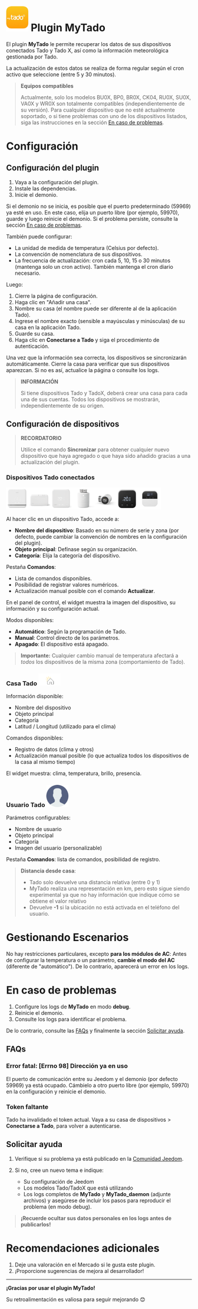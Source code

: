 # <img src="../images/MyTado_icon.png" width="60"/> Plugin MyTado

El plugin **MyTado** le permite recuperar los datos de sus dispositivos conectados Tado y Tado X, así como la información meteorológica gestionada por Tado.

La actualización de estos datos se realiza de forma regular según el cron activo que seleccione (entre 5 y 30 minutos).

> **Equipos compatibles**
>
> Actualmente, solo los modelos BU0X, BP0, BR0X, CK04, RU0X, SU0X, VA0X y WR0X son totalmente compatibles (independientemente de su versión).
> Para cualquier dispositivo que no esté actualmente soportado, o si tiene problemas con uno de los dispositivos listados, siga las instrucciones en la sección [En caso de problemas](#en-caso-de-problemas).

# Configuración

## Configuración del plugin

1. Vaya a la configuración del plugin.
2. Instale las dependencias.
3. Inicie el demonio.

Si el demonio no se inicia, es posible que el puerto predeterminado (59969) ya esté en uso. En este caso, elija un puerto libre (por ejemplo, 59970), guarde y luego reinicie el demonio. Si el problema persiste, consulte la sección [En caso de problemas](#en-caso-de-problemas).

También puede configurar:
- La unidad de medida de temperatura (Celsius por defecto).
- La convención de nomenclatura de sus dispositivos.
- La frecuencia de actualización: cron cada 5, 10, 15 o 30 minutos (mantenga solo un cron activo). También mantenga el cron diario necesario.

Luego:

1. Cierre la página de configuración.
2. Haga clic en "Añadir una casa".
3. Nombre su casa (el nombre puede ser diferente al de la aplicación Tado).
4. Ingrese el nombre exacto (sensible a mayúsculas y minúsculas) de su casa en la aplicación Tado.
5. Guarde su casa.
6. Haga clic en **Conectarse a Tado** y siga el procedimiento de autenticación.

Una vez que la información sea correcta, los dispositivos se sincronizarán automáticamente. Cierre la casa para verificar que sus dispositivos aparezcan. Si no es así, actualice la página o consulte los logs.

> **INFORMACIÓN**
>
> Si tiene dispositivos Tado y TadoX, deberá crear una casa para cada una de sus cuentas. Todos los dispositivos se mostrarán, independientemente de su origen.

## Configuración de dispositivos

> **RECORDATORIO**
>
> Utilice el comando **Sincronizar** para obtener cualquier nuevo dispositivo que haya agregado o que haya sido añadido gracias a una actualización del plugin.

### Dispositivos Tado conectados
<img src="../images/WR0X.png" width="60"/><img src="../images/BU0X.png" width="60"/><img src="../images/RU0X.png" width="60"/><img src="../images/VA0X.png" width="60"/><img src="../images/VA04.png" width="60"/><img src="../images/RU04.png" width="60"/><img src="../images/CK04.png" width="60"/>

Al hacer clic en un dispositivo Tado, accede a:

- **Nombre del dispositivo**: Basado en su número de serie y zona (por defecto, puede cambiar la convención de nombres en la configuración del plugin).
- **Objeto principal**: Defínase según su organización.
- **Categoría**: Elija la categoría del dispositivo.

Pestaña **Comandos**:
- Lista de comandos disponibles.
- Posibilidad de registrar valores numéricos.
- Actualización manual posible con el comando **Actualizar**.

En el panel de control, el widget muestra la imagen del dispositivo, su información y su configuración actual.

Modos disponibles:
- **Automático**: Según la programación de Tado.
- **Manual**: Control directo de los parámetros.
- **Apagado**: El dispositivo está apagado.

> **Importante:**
> Cualquier cambio manual de temperatura afectará a *todos* los dispositivos de la misma zona (comportamiento de Tado).

### Casa Tado <img src="../images/HomeEq.svg" width="60"/>

Información disponible:
- Nombre del dispositivo
- Objeto principal
- Categoría
- Latitud / Longitud (utilizado para el clima)

Comandos disponibles:
- Registro de datos (clima y otros)
- Actualización manual posible (lo que actualiza todos los dispositivos de la casa al mismo tiempo)

El widget muestra: clima, temperatura, brillo, presencia.

### Usuario Tado <img src="../images/MyTado_user.png" width="60"/>

Parámetros configurables:
- Nombre de usuario
- Objeto principal
- Categoría
- Imagen del usuario (personalizable)

Pestaña **Comandos**: lista de comandos, posibilidad de registro.

> **Distancia desde casa**:
> - Tado solo devuelve una distancia relativa (entre 0 y 1)
> - MyTado realiza una representación en km, pero esto sigue siendo experimental ya que no hay información que indique cómo se obtiene el valor relativo
> - Devuelve **-1** si la ubicación no está activada en el teléfono del usuario.

# Gestionando Escenarios

No hay restricciones particulares, excepto **para los módulos de AC**:
Antes de configurar la temperatura o un parámetro, **cambie el modo del AC** (diferente de "automático"). De lo contrario, aparecerá un error en los logs.

# En caso de problemas

1. Configure los logs de **MyTado** en modo **debug**.
2. Reinicie el demonio.
3. Consulte los logs para identificar el problema.

De lo contrario, consulte las [FAQs](#faqs) y finalmente la sección [Solicitar ayuda](#solicitar-ayuda).

## FAQs

### Error fatal: [Errno 98] Dirección ya en uso

El puerto de comunicación entre su Jeedom y el demonio (por defecto 59969) ya está ocupado. Cámbielo a otro puerto libre (por ejemplo, 59970) en la configuración y reinicie el demonio.

### Token faltante

Tado ha invalidado el token actual. Vaya a su casa de dispositivos > **Conectarse a Tado**, para volver a autenticarse.

## Solicitar ayuda

1. Verifique si su problema ya está publicado en la [Comunidad Jeedom](https://community.jeedom.com/tag/plugin-mytado).

2. Si no, cree un nuevo tema e indique:
   - Su configuración de Jeedom
   - Los modelos Tado/TadoX que está utilizando
   - Los logs completos de **MyTado** y **MyTado_daemon** (adjunte archivos) y asegúrese de incluir los pasos para reproducir el problema (en modo debug).

> **¡Recuerde ocultar sus datos personales en los logs antes de publicarlos!**

# Recomendaciones adicionales

1. Deje una valoración en el Mercado si le gusta este plugin.
2. ¡Proporcione sugerencias de mejora al desarrollador!

---

**¡Gracias por usar el plugin MyTado!**

Su retroalimentación es valiosa para seguir mejorando 😊
